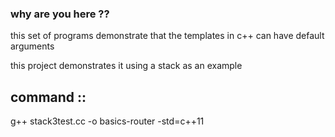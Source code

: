 ### why are you here ??

this set of programs demonstrate that the templates in c++ can have default arguments 

this project demonstrates it using a stack as an example

command ::
----------
g++ stack3test.cc -o basics-router -std=c++11

